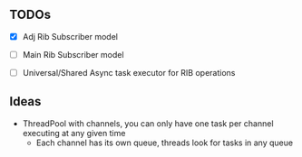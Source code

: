 ## TODOs

- [x] Adj Rib Subscriber model
- [ ] Main Rib Subscriber model
- [ ] Universal/Shared Async task executor for RIB operations


## Ideas

- ThreadPool with channels, you can only have one task per channel executing at any given time
  - Each channel has its own queue, threads look for tasks in any queue
